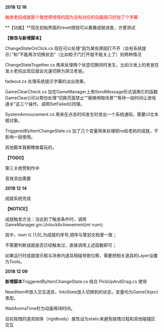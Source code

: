 **2018 12 16**

<font color=red>触发老妈成就那个我觉得怪怪的因为没有对应的动画我只好加了个字幕</font>

**【功能】**现在初始界面的reset按钮可以重置成就进度，方便测试

**【修改与新增脚本】**

ChangeStateOnClick.cs 现在可以处理“因为某些原因打不开（会有系统提示）”和“不能再次切换状态”（比如柜子门打开就不能关上了）则两种情况

ChangeStateTogether.cs 用来处理两个状态切换同时发生，比如沙发上的老爸在发火老妈出现后就会光速切换为哭泣老爸。

fadeout.cs 处理系统提示字幕的淡出效果。

GameClearCheck.cs 加在GameManager上用SendMessage形式调用它的函数GameClear()可以帮你处理“切换页面禁止”“替换明暗场景”“等待一段时间让游戏通关”这三个操作。调用SetFailed()同理。

SystemAnnoucement.cs 用来在点击时间发生时发出一个系统通知，需要UI文本框对象。

TriggeredByItemChangeState.cs 加了几个变量用来处理把ns给老妈的成就，不影响一般使用。

其他脚本我都瞎做着玩的。

**【TODO】**

第三关绝赞制作中

音效添加需要



**2018 12 14**

成就系统完成

**【NOTICE】**

成就触发方法：当达到了触发条件时，调用 GameManager.gm.UnlockAchievement(int num);

其中，num ∈ [1,6],为成就的序号,顺序与策划文档里一致；

不需要判断成就是否已经触发过，直接调用上述函数即可；

如果运行时成就提示框与场景内道具相碰导致位移，需要把相关道具的Layer设置为Tools。



**2018 12 09** 

**新增脚本**TriggeredByItemChangeState.cs 结合 PickUpAndDrag.cs 使用

NeedItem中放入交互道具，IntoState放入切换到的状态，变量均为GameObject类型。

WaitAnimaTime栏为动画等待时间。

目前拖拽的道具刚体（rigidbody）属性设为static来避免拖拽过程和其他碰撞区交互


